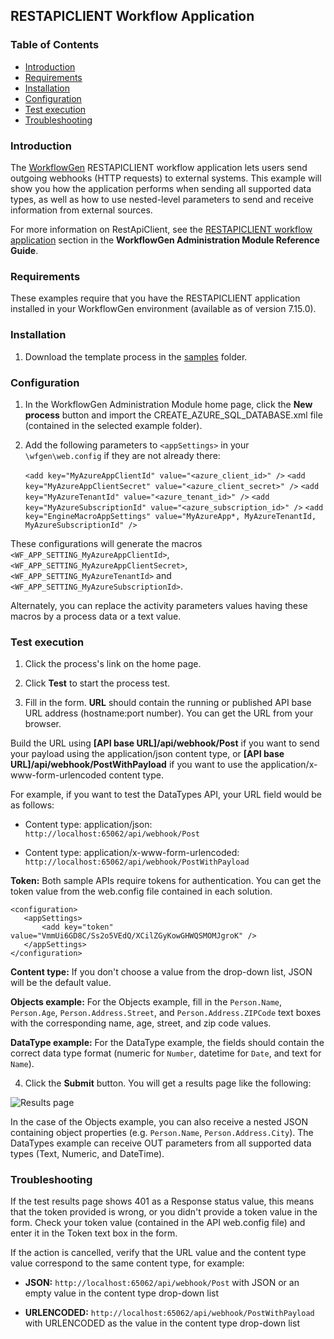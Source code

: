 ## RESTAPICLIENT Workflow Application

### Table of Contents

- [Introduction](#introduction)
- [Requirements](#requirements)
- [Installation](#installation)
- [Configuration](#configuration)
- [Test execution](#test-execution)
- [Troubleshooting](#troubleshooting)

<a id="introduction"></a>
### Introduction

The [WorkflowGen](https://www.workflowgen.com/) RESTAPICLIENT workflow application lets users send outgoing webhooks (HTTP requests) to external systems. This example will show you how the application performs when sending all supported data types, as well as how to use nested-level parameters to send and receive information from external sources.


For more information on RestApiClient, see the [RESTAPICLIENT workflow application](https://docs.advantys.com/workflowgen-administration-module-reference-guide/restapiclient-workflow-application) section in the **WorkflowGen Administration Module Reference Guide**.

<a id="requirements"></a>
### Requirements

These examples require that you have the RESTAPICLIENT application installed in your WorkflowGen environment (available as of version 7.15.0).

<a id="installation"></a>
### Installation

1. Download the template process in the [samples](samples) folder.

<a id="configuration"></a>
### Configuration

1. In the WorkflowGen Administration Module home page, click the **New process** button and import the CREATE_AZURE_SQL_DATABASE.xml file (contained in the selected example folder).

2. Add the following parameters to `<appSettings>` in your `\wfgen\web.config` if they are not already there:

    `<add key="MyAzureAppClientId" value="<azure_client_id>" />`
    `<add key="MyAzureAppClientSecret" value="<azure_client_secret>" />`
    `<add key="MyAzureTenantId" value="<azure_tenant_id>" />`
    `<add key="MyAzureSubscriptionId" value="<azure_subscription_id>" />`
    `<add key="EngineMacroAppSettings" value="MyAzureApp*, MyAzureTenantId, MyAzureSubscriptionId" />`

These configurations will generate the macros `<WF_APP_SETTING_MyAzureAppClientId>`, `<WF_APP_SETTING_MyAzureAppClientSecret>`, `<WF_APP_SETTING_MyAzureTenantId>` and `<WF_APP_SETTING_MyAzureSubscriptionId>`.

Alternately, you can replace the activity parameters values having these macros by a process data or a text value.

<a id="test-execution"></a>
### Test execution

1. Click the process's link on the home page.

2. Click **Test** to start the process test.

3. Fill in the form. **URL** should contain the running or published API base URL address (hostname:port number). You can get the URL from your browser.


 Build the URL using **[API base URL]/api/webhook/Post** if you want to send your payload using the application/json content type, or **[API base URL]/api/webhook/PostWithPayload** if you want to use the application/x-www-form-urlencoded content type.
 
 For example, if you want to test the DataTypes API, your URL field would be as follows: 

  - Content type: application/json: `http://localhost:65062/api/webhook/Post`

  - Content type: application/x-www-form-urlencoded: `http://localhost:65062/api/webhook/PostWithPayload`

 **Token:** Both sample APIs require tokens for authentication. You can get the token value from the web.config file contained in each solution.

 ```
 <configuration>
 	<appSettings>
 		<add key="token" value="VmmUi6GD8C/Ss2o5VEdQ/XCilZGyKowGHWQSMOMJgroK" />
 	</appSettings>
 </configuration>
 ```

 **Content type:** If you don't choose a value from the drop-down list, JSON will be the default value.

 **Objects example:** For the Objects example, fill in the `Person.Name`, `Person.Age`, `Person.Address.Street`, and `Person.Address.ZIPCode` text boxes with the corresponding name, age, street, and zip code values.

 **DataType example:** For the DataType example, the fields should contain the correct data type format (numeric for `Number`, datetime for `Date`, and text for `Name`).

4. Click the **Submit** button. You will get a results page like the following:

 ![Results page](assets/result_page.png)

 In the case of the Objects example, you can also receive a nested JSON containing object properties (e.g. `Person.Name`, `Person.Address.City`). The DataTypes example can receive OUT parameters from all supported data types (Text, Numeric, and DateTime).

<a name="troubleshooting"></a>
### Troubleshooting

If the test results page shows 401 as a Response status value, this means that the token provided is wrong, or you didn't provide a token value in the form. Check your token value (contained in the API web.config file) and enter it in the Token text box in the form.

If the action is cancelled, verify that the URL value and the content type value correspond to the same content type, for example:

- **JSON:** `http://localhost:65062/api/webhook/Post` with JSON or an empty value in the content type drop-down list

- **URLENCODED:** `http://localhost:65062/api/webhook/PostWithPayload` with URLENCODED as the value in the content type drop-down list 




